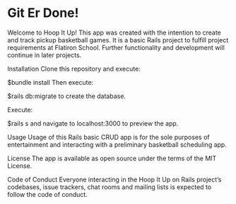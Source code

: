 # Git Er Done!

Welcome to Hoop It Up! This app was created with the intention to create and track pickup basketball games. It is a basic Rails project to fulfill project requirements at Flatiron School. Further functionality and development will continue in later projects.

Installation
Clone this repository and execute:

$bundle install
Then execute:

$rails db:migrate
to create the database.

Execute:

$rails s
and navigate to localhost:3000 to preview the app.

Usage
Usage of this Rails basic CRUD app is for the sole purposes of entertainment and interacting with a preliminary basketball scheduling app.

License
The app is available as open source under the terms of the MIT License.

Code of Conduct
Everyone interacting in the Hoop It Up on Rails project’s codebases, issue trackers, chat rooms and mailing lists is expected to follow the code of conduct.